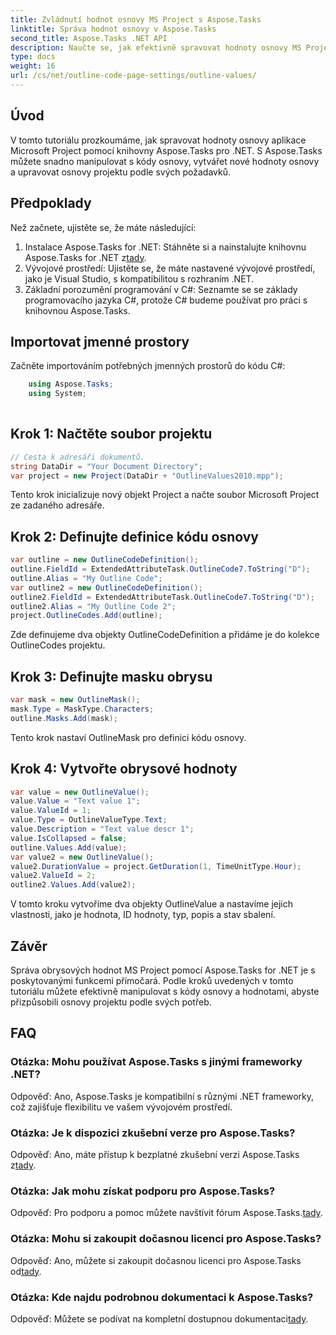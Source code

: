 ```yaml
---
title: Zvládnutí hodnot osnovy MS Project s Aspose.Tasks
linktitle: Správa hodnot osnovy v Aspose.Tasks
second_title: Aspose.Tasks .NET API
description: Naučte se, jak efektivně spravovat hodnoty osnovy MS Project pomocí Aspose.Tasks pro .NET. Snadno přizpůsobte obrysy projektu.
type: docs
weight: 16
url: /cs/net/outline-code-page-settings/outline-values/
---
```

## Úvod
V tomto tutoriálu prozkoumáme, jak spravovat hodnoty osnovy aplikace Microsoft Project pomocí knihovny Aspose.Tasks pro .NET. S Aspose.Tasks můžete snadno manipulovat s kódy osnovy, vytvářet nové hodnoty osnovy a upravovat osnovy projektu podle svých požadavků.
## Předpoklady
Než začnete, ujistěte se, že máte následující:
1.  Instalace Aspose.Tasks for .NET: Stáhněte si a nainstalujte knihovnu Aspose.Tasks for .NET z[tady](https://releases.aspose.com/tasks/net/).
2. Vývojové prostředí: Ujistěte se, že máte nastavené vývojové prostředí, jako je Visual Studio, s kompatibilitou s rozhraním .NET.
3. Základní porozumění programování v C#: Seznamte se se základy programovacího jazyka C#, protože C# budeme používat pro práci s knihovnou Aspose.Tasks.

## Importovat jmenné prostory
Začněte importováním potřebných jmenných prostorů do kódu C#:
```csharp
    using Aspose.Tasks;
    using System;
    
```
## Krok 1: Načtěte soubor projektu
```csharp
// Cesta k adresáři dokumentů.
string DataDir = "Your Document Directory";
var project = new Project(DataDir + "OutlineValues2010.mpp");
```
Tento krok inicializuje nový objekt Project a načte soubor Microsoft Project ze zadaného adresáře.
## Krok 2: Definujte definice kódu osnovy
```csharp
var outline = new OutlineCodeDefinition();
outline.FieldId = ExtendedAttributeTask.OutlineCode7.ToString("D");
outline.Alias = "My Outline Code";
var outline2 = new OutlineCodeDefinition();
outline2.FieldId = ExtendedAttributeTask.OutlineCode7.ToString("D");
outline2.Alias = "My Outline Code 2";
project.OutlineCodes.Add(outline);
```
Zde definujeme dva objekty OutlineCodeDefinition a přidáme je do kolekce OutlineCodes projektu.
## Krok 3: Definujte masku obrysu
```csharp
var mask = new OutlineMask();
mask.Type = MaskType.Characters;
outline.Masks.Add(mask);
```
Tento krok nastaví OutlineMask pro definici kódu osnovy.
## Krok 4: Vytvořte obrysové hodnoty
```csharp
var value = new OutlineValue();
value.Value = "Text value 1";
value.ValueId = 1;
value.Type = OutlineValueType.Text;
value.Description = "Text value descr 1";
value.IsCollapsed = false;
outline.Values.Add(value);
var value2 = new OutlineValue();
value2.DurationValue = project.GetDuration(1, TimeUnitType.Hour);
value2.ValueId = 2;
outline2.Values.Add(value2);
```
V tomto kroku vytvoříme dva objekty OutlineValue a nastavíme jejich vlastnosti, jako je hodnota, ID hodnoty, typ, popis a stav sbalení.

## Závěr
Správa obrysových hodnot MS Project pomocí Aspose.Tasks for .NET je s poskytovanými funkcemi přímočará. Podle kroků uvedených v tomto tutoriálu můžete efektivně manipulovat s kódy osnovy a hodnotami, abyste přizpůsobili osnovy projektu podle svých potřeb.
## FAQ
### Otázka: Mohu používat Aspose.Tasks s jinými frameworky .NET?
Odpověď: Ano, Aspose.Tasks je kompatibilní s různými .NET frameworky, což zajišťuje flexibilitu ve vašem vývojovém prostředí.
### Otázka: Je k dispozici zkušební verze pro Aspose.Tasks?
 Odpověď: Ano, máte přístup k bezplatné zkušební verzi Aspose.Tasks z[tady](https://releases.aspose.com/).
### Otázka: Jak mohu získat podporu pro Aspose.Tasks?
 Odpověď: Pro podporu a pomoc můžete navštívit fórum Aspose.Tasks.[tady](https://forum.aspose.com/c/tasks/15).
### Otázka: Mohu si zakoupit dočasnou licenci pro Aspose.Tasks?
 Odpověď: Ano, můžete si zakoupit dočasnou licenci pro Aspose.Tasks od[tady](https://purchase.aspose.com/temporary-license/).
### Otázka: Kde najdu podrobnou dokumentaci k Aspose.Tasks?
 Odpověď: Můžete se podívat na kompletní dostupnou dokumentaci[tady](https://reference.aspose.com/tasks/net/).